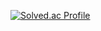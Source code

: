 [![Solved.ac Profile](http://mazassumnida.wtf/api/v2/generate_badge?boj=yesbyeon67)](https://solved.ac/yesbyeon67/)
